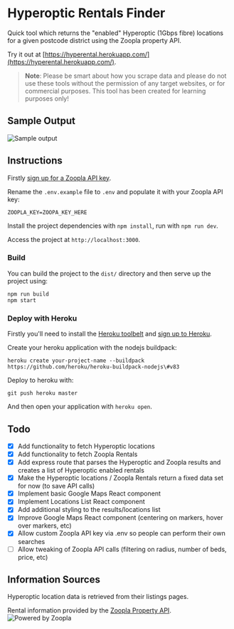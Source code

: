 # Hyperoptic Rentals Finder 

Quick tool which returns the "enabled" Hyperoptic (1Gbps fibre) locations for a given postcode district using the Zoopla property API.

Try it out at [https://hyperental.herokuapp.com/](https://hyperental.herokuapp.com/).

> **Note**: Please be smart about how you scrape data and please do not use these tools without the permission of any target websites, or for commercial purposes. This tool has been created for learning purposes only!

## Sample Output 
![Sample output](http://i.imgur.com/DvPJg9b.png)

## Instructions 

Firstly [sign up for a Zoopla API key](http://developer.zoopla.com/).

Rename the `.env.example` file to `.env` and populate it with your Zoopla API key: 

```
ZOOPLA_KEY=ZOOPA_KEY_HERE
```

Install the project dependencies with `npm install`, run with `npm run dev`. 

Access the project at `http://localhost:3000`.

### Build 

You can build the project to the `dist/` directory and then serve up the project using:

```
npm run build
npm start
```

### Deploy with Heroku

Firstly you'll need to install the [Heroku toolbelt](https://toolbelt.heroku.com/) and [sign up to Heroku](https://www.heroku.com). 

Create your heroku application with the nodejs buildpack:

```
heroku create your-project-name --buildpack https://github.com/heroku/heroku-buildpack-nodejs\#v83
```

Deploy to heroku with: 

```
git push heroku master
```

And then open your application with `heroku open`.

## Todo

- [x] Add functionality to fetch Hyperoptic locations
- [x] Add functionality to fetch Zoopla Rentals
- [x] Add express route that parses the Hyperoptic and Zoopla results and creates a list of Hyperoptic enabled rentals
- [x] Make the Hyperoptic locations / Zoopla Rentals return a fixed data set for now (to save API calls)
- [x] Implement basic Google Maps React component
- [x] Implement Locations List React component
- [x] Add additional styling to the results/locations list
- [x] Improve Google Maps React component (centering on markers, hover over markers, etc)
- [x] Allow custom Zoopla API key via .env so people can perform their own searches
- [ ] Allow tweaking of Zoopla API calls (filtering on radius, number of beds, price, etc)

## Information Sources 

Hyperoptic location data is retrieved from their listings pages.

Rental information provided by the [Zoopla Property API](http://developer.zoopla.com/).
![Powered by Zoopla](http://www.zoopla.co.uk/static/images/mashery/powered-by-zoopla-150x73.png)
